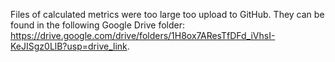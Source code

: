 Files of calculated metrics were too large too upload to GitHub. They can be found in the following Google Drive folder: https://drive.google.com/drive/folders/1H8ox7AResTfDFd_iVhsI-KeJISgz0LlB?usp=drive_link.
